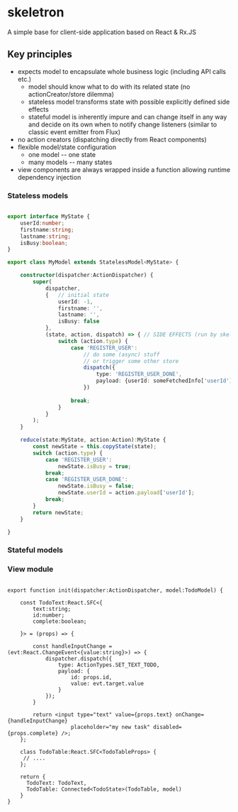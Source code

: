 # skeletron
A simple base for client-side application based on React &amp; Rx.JS

## Key principles

* expects model to encapsulate whole business logic (including API calls etc.)
  * model should know what to do with its related state (no actionCreator/store dilemma)
  * stateless model transforms state with possible explicitly defined side effects
  * stateful model is inherently impure and can change itself in any way and decide on its own when to notify change listeners
    (similar to classic event emitter from Flux)
* no action creators (dispatching directly from React components)
* flexible model/state configuration
   * one model -- one state
   * many models -- many states
* view components are always wrapped inside a function allowing runtime dependency injection

### Stateless models

```ts

export interface MyState {
    userId:number;
    firstname:string;
    lastname:string;
    isBusy:boolean;
}

export class MyModel extends StatelessModel<MyState> {

    constructor(dispatcher:ActionDispatcher) {
        super(
            dispatcher,
            {   // initial state
                userId: -1,
                firstname: '',
                lastname: '',
                isBusy: false
            },
            (state, action, dispatch) => { // SIDE EFFECTS (run by skeletron after reduce())
                switch (action.type) {
                    case 'REGISTER_USER':
                        // do some (async) stuff
                        // or trigger some other store
                        dispatch({
                            type: 'REGISTER_USER_DONE',
                            payload: {userId: someFetchedInfo['userId']};
                        })
                        
                    break;
                }
            }
        );
    }

    reduce(state:MyState, action:Action):MyState {
        const newState = this.copyState(state);
        switch (action.type) {
            case 'REGISTER_USER':
                newState.isBusy = true;
            break;
            case 'REGISTER_USER_DONE':
                newState.isBusy = false;
                newState.userId = action.payload['userId'];
            break;
        }
        return newState;
    }

}
```

### Stateful models


### View module

```tsx

export function init(dispatcher:ActionDispatcher, model:TodoModel) {

    const TodoText:React.SFC<{
        text:string;
        id:number;
        complete:boolean;

    }> = (props) => {

        const handleInputChange = (evt:React.ChangeEvent<{value:string}>) => {
            dispatcher.dispatch({
                type: ActionTypes.SET_TEXT_TODO,
                payload: {
                    id: props.id,
                    value: evt.target.value
                }
            });
        }

        return <input type="text" value={props.text} onChange={handleInputChange}
                    placeholder="my new task" disabled={props.complete} />;
    };
    
    class TodoTable:React.SFC<TodoTableProps> {
     // ....
    };

    return {
      TodoText: TodoText,
      TodoTable: Connected<TodoState>(TodoTable, model)
    }
}
```

